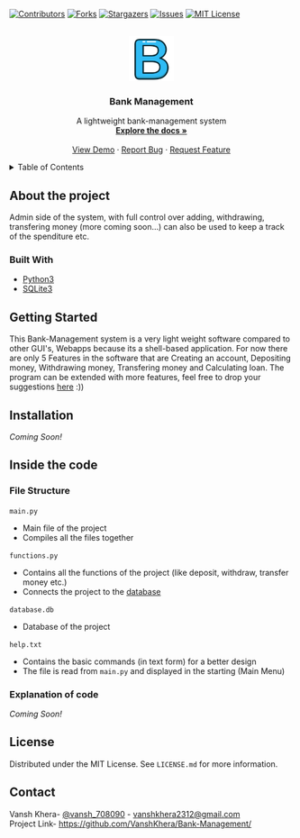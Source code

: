 [![Contributors][contributors-shield]][contributors-url]
[![Forks][forks-shield]][forks-url]
[![Stargazers][stars-shield]][stars-url]
[![Issues][issues-shield]][issues-url]
[![MIT License][license-shield]][license-url]



<!-- PROJECT LOGO -->
<br />
<div align="center">
  <a href="https://github.com/VanshKhera/Bank-Management/">
    <img src="logo.png" alt="Logo" width="80" height="80">
  </a>

<h3 align="center">Bank Management</h3>

  <p align="center">
A lightweight bank-management system
    <br />
    <a href="https://github.com/VanshKhera/Bank-Management"><strong>Explore the docs »</strong></a>
    <br />
    <br />
    <a href="https://github.com/VanshKhera/Bank-Management">View Demo</a>
    ·
    <a href="https://github.com/VanshKhera/Bank-Management/issues">Report Bug</a>
    ·
    <a href="https://github.com/VanshKhera/Bank-Management/issues">Request Feature</a>
  </p>
</div>



<!-- TABLE OF CONTENTS -->
<details>
  <summary>Table of Contents</summary>
  <ol>
    <li>
      <a href="#about-the-project">About The Project</a>
      <ul>
        <li><a href="#built-with">Built With</a></li>
      </ul>
    </li>
    <li>
      <a href="#getting-started">Getting Started</a>
      <ul>
        <li><a href="#installation">Installation</a></li>
      </ul>
    <li>
      <a href="#inside-the-code">Inside the code</a>
      <ul>
        <li><a href="#file-structure">File structure</a></li>
        <li><a href="#explanation-of-code">Explanation of code</a></li>
      </ul>
    </li>
    <li><a href="#license">License</a></li>
    <li><a href="#contact">Contact</a></li>
  </ol>
</details>

## About the project
Admin side of the system, with full control over adding, withdrawing, transfering money (more coming soon...) can also be used to keep a track of the spenditure etc.
### Built With
- [Python3](https://www.python.org/)
- [SQLite3](https://www.sqlite.org/index.html)

## Getting Started
This Bank-Management system is a very light weight software compared to other GUI's, Webapps because its a shell-based application. For now there are only 5 Features  in the software that are Creating an account, Depositing money, Withdrawing money, Transfering money and Calculating loan. The program can be extended with more features, feel free to drop your suggestions [here](https://github.com/VanshKhera/Bank-Management/issues) :))
## Installation 
*Coming Soon!*
## Inside the code
### File Structure
`main.py`
- Main file of the project
- Compiles all the files together 

`functions.py`
- Contains all the functions of the project (like deposit, withdraw, transfer money etc.)
- Connects the project to the [database](database.db)

`database.db`
- Database of the project

`help.txt`
- Contains the basic commands (in text form) for a better design
- The file is read from `main.py` and displayed in the starting (Main Menu)

### Explanation of code
*Coming Soon!*
<!-- if you reached here, im TOO LAZY for this feature still i'll try to work on it, thanks :)-->

## License
Distributed under the MIT License. See `LICENSE.md` for more information.

## Contact
Vansh Khera- [@vansh_708090](https://www.instagram.com/vansh_708090/) - vanshkhera2312@gmail.com
<br>
Project Link- https://github.com/VanshKhera/Bank-Management/
<!-- MARKDOWN LINKS & IMAGES -->
<!-- https://www.markdownguide.org/basic-syntax/#reference-style-links -->
[contributors-shield]: https://img.shields.io/github/contributors/VanshKhera/Bank-Management.svg?style=for-the-badge
[contributors-url]: https://github.com/VanshKhera/Bank-Management/graphs/contributors
[forks-shield]: https://img.shields.io/github/forks/VanshKhera/Bank-Management.svg?style=for-the-badge
[forks-url]: https://github.com/VanshKhera/Bank-Management/network/members
[stars-shield]: https://img.shields.io/github/stars/VanshKhera/Bank-Management.svg?style=for-the-badge
[stars-url]: https://github.com/VanshKhera/Bank-Management/stargazers
[issues-shield]: https://img.shields.io/github/issues/VanshKhera/Bank-Management.svg?style=for-the-badge
[issues-url]: https://github.com/VanshKhera/Bank-Management/issues
[license-shield]: https://img.shields.io/github/license/VanshKhera/Bank-Management.svg?style=for-the-badge
[license-url]: https://github.com/VanshKhera/Bank-Management/blob/master/LICENSE.txt
